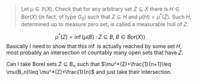 > Let $\mu\in \mathbb{P}(X)$. Check that for any arbitrary set $Z\subseteq X$ there is $H\in Bor(X)$ (in fact, of type $G_\delta$) such that $Z\subseteq H$ and $\mu(H)=\mu^*(Z)$. Such $H$, determined up to measure zero set, is called a measurable hull of $Z$. 

$$\mu^*(Z)=\inf\{\mu(B)\;:\;Z\subseteq B,\;B\in Bor(X)\}$$
Basically I need to show that this $\inf$ is actually reached by some set $H$, most probably an intersection of countably many open sets that have $Z$. 

Can I take Borel sets $Z\subseteq B_n$ such that $\mu^*(Z)+\frac{1}{n+1}\leq \mu(B_n)\leq \mu^*(Z)+\frac{1}{n}$ and just take their intersection.